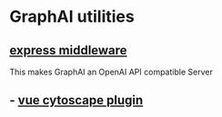 # GraphAI utilities

## [express middleware](./packages/express/)

This makes GraphAI an OpenAI API compatible Server

## - [vue cytoscape plugin](./packages/vue-cytoscape/)
